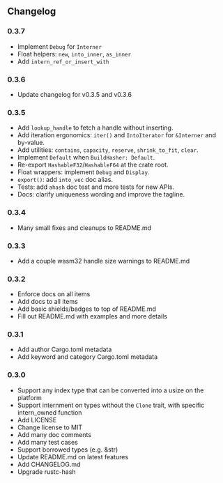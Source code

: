 ## Changelog

### 0.3.7

- Implement `Debug` for `Interner`
- Float helpers: `new`, `into_inner`, `as_inner`
- Add `intern_ref_or_insert_with`

### 0.3.6

- Update changelog for v0.3.5 and v0.3.6

### 0.3.5

- Add `lookup_handle` to fetch a handle without inserting.
- Add iteration ergonomics: `iter()` and `IntoIterator` for `&Interner` and by-value.
- Add utilities: `contains`, `capacity`, `reserve`, `shrink_to_fit`, `clear`.
- Implement `Default` when `BuildHasher: Default`.
- Re-export `HashableF32`/`HashableF64` at the crate root.
- Float wrappers: implement `Debug` and `Display`.
- `export()`: add `into_vec` doc alias.
- Tests: add `ahash` doc test and more tests for new APIs.
- Docs: clarify uniqueness wording and improve the tagline.

### 0.3.4

- Many small fixes and cleanups to README.md

### 0.3.3

- Add a couple wasm32 handle size warnings to README.md

### 0.3.2

- Enforce docs on all items
- Add docs to all items
- Add basic shields/badges to top of README.md
- Fill out README.md with examples and more details

### 0.3.1

- Add author Cargo.toml metadata
- Add keyword and category Cargo.toml metadata

### 0.3.0

- Support any index type that can be converted into a usize on the platform
- Support internment on types without the `Clone` trait, with specific intern_owned function
- Add LICENSE
- Change license to MIT
- Add many doc comments
- Add many test cases
- Support borrowed types (e.g. &str)
- Update README.md on latest features
- Add CHANGELOG.md
- Upgrade rustc-hash
